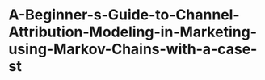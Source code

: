# A-Beginner-s-Guide-to-Channel-Attribution-Modeling-in-Marketing-using-Markov-Chains-with-a-case-st